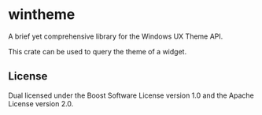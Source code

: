 # wintheme

A brief yet comprehensive library for the Windows UX Theme API.

This crate can be used to query the theme of a widget.

## License

Dual licensed under the Boost Software License version 1.0 and the Apache License version 2.0.
